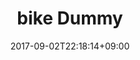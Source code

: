 ---
title: "bike Dummy"
date: 2017-09-02T22:18:14+09:00
eyecatch: "http://placehold.jp/24/cc9999/993333/300x130.png"
eyecatch_alt: "これはaltです"
categories: "bike"
tags: []
draft: true
---